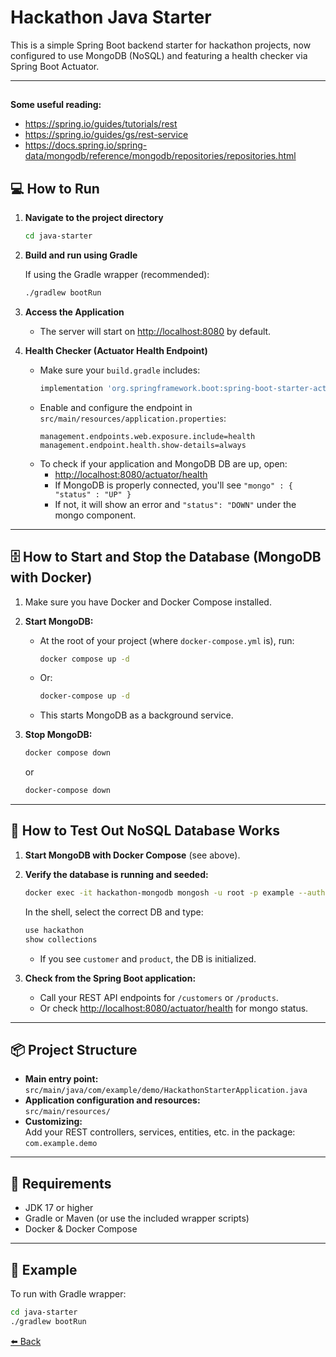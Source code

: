 # Hackathon Java Starter

This is a simple Spring Boot backend starter for hackathon projects, now configured to use MongoDB (NoSQL) and featuring a health checker via Spring Boot Actuator.

---

## 
**Some useful reading:**
- https://spring.io/guides/tutorials/rest
- https://spring.io/guides/gs/rest-service
- https://docs.spring.io/spring-data/mongodb/reference/mongodb/repositories/repositories.html


## 💻 How to Run

1. **Navigate to the project directory**
    ```sh
    cd java-starter
    ```

2. **Build and run using Gradle**

   If using the Gradle wrapper (recommended):
    ```sh
    ./gradlew bootRun
    ```

3. **Access the Application**
   - The server will start on [http://localhost:8080](http://localhost:8080) by default.

4. **Health Checker (Actuator Health Endpoint)**
   - Make sure your `build.gradle` includes:
     ```groovy
     implementation 'org.springframework.boot:spring-boot-starter-actuator'
     ```
   - Enable and configure the endpoint in `src/main/resources/application.properties`:
     ```properties
     management.endpoints.web.exposure.include=health
     management.endpoint.health.show-details=always
     ```
   - To check if your application and MongoDB DB are up, open:
      - [http://localhost:8080/actuator/health](http://localhost:8080/actuator/health)
      - If MongoDB is properly connected, you'll see `"mongo" : { "status" : "UP" }`
      - If not, it will show an error and `"status": "DOWN"` under the mongo component.

---

## 🗄️ How to Start and Stop the Database (MongoDB with Docker)

1. Make sure you have Docker and Docker Compose installed.

2. **Start MongoDB:**
   - At the root of your project (where `docker-compose.yml` is), run:
     ```sh
     docker compose up -d
     ```
   - Or:
     ```sh
     docker-compose up -d
     ```
   - This starts MongoDB as a background service.

3. **Stop MongoDB:**
    ```sh
    docker compose down
    ```
   or
    ```sh
    docker-compose down
    ```

---

## 📄 How to Test Out NoSQL Database Works

1. **Start MongoDB with Docker Compose** (see above).

2. **Verify the database is running and seeded:**
    ```sh
    docker exec -it hackathon-mongodb mongosh -u root -p example --authenticationDatabase admin --host localhost --port 27017
    ```
   In the shell, select the correct DB and type:
    ```js
    use hackathon
    show collections
    ```
   - If you see `customer` and `product`, the DB is initialized.

3. **Check from the Spring Boot application:**
   - Call your REST API endpoints for `/customers` or `/products`.
   - Or check [http://localhost:8080/actuator/health](http://localhost:8080/actuator/health) for mongo status.

---

## 📦 Project Structure

- **Main entry point:**  
  `src/main/java/com/example/demo/HackathonStarterApplication.java`
- **Application configuration and resources:**  
  `src/main/resources/`
- **Customizing:**  
  Add your REST controllers, services, entities, etc. in the package:  
  `com.example.demo`

---

## 🔧 Requirements

- JDK 17 or higher
- Gradle or Maven (or use the included wrapper scripts)
- Docker & Docker Compose

---

## 📗 Example

To run with Gradle wrapper:
```sh
cd java-starter
./gradlew bootRun
```

[⬅️ Back](../README.md)
